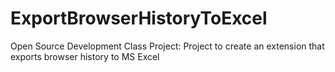 # ExportBrowserHistoryToExcel
Open Source Development Class Project: Project to create an extension that exports browser history to MS Excel
